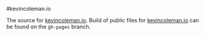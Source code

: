#kevincoleman.io

The source for [kevincoleman.io](https://kevincoleman.io).
Build of public files for [kevincoleman.io](https://kevincoleman.io) can be found on the `gh-pages` branch.
